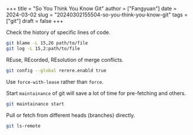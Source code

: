 +++
title = "So You Think You Know Git"
author = ["Fangyuan"]
date = 2024-03-02
slug = "20240302155504-so-you-think-you-know-git"
tags = ["git"]
draft = false
+++

Check the history of specific lines of code.

```sh
git blame -L 15,26 path/to/file
git log -L 15,2:path/to/file
```

REuse, REcorded, REsolution of merge conflicts.

```sh
git config --global rerere.enabld true
```

Use `force-with-lease` rather than `force`.

Start `maintainance` of git will save a lot of time for pre-fetching and others.

```sh
git maintainance start
```

Pull or fetch from different heads (branches) directly.

```sh
git ls-remote
```
